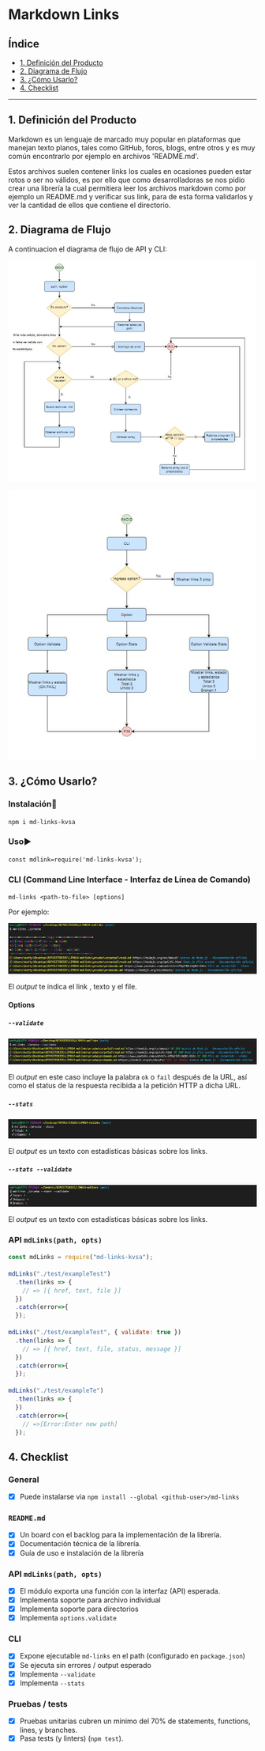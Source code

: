 # Markdown Links

## Índice

* [1. Definición del Producto](#1-preámbulo)
* [2. Diagrama de Flujo](#2-resumen-del-proyecto)
* [3. ¿Cómo Usarlo?](#3-objetivos-de-aprendizaje)
* [4. Checklist](#4-check-list)

***

## 1. Definición del Producto

Markdown es un lenguaje de marcado muy popular en plataformas que manejan texto planos, tales como GitHub, foros, blogs, entre otros y es muy común encontrarlo por ejemplo en archivos 'README.md'.

Estos archivos suelen contener links los cuales en ocasiones pueden estar rotos o ser no válidos, es por ello que como desarrolladoras se nos pidio crear una librería la cual permitiera leer los archivos markdown como por ejemplo un README.md y verificar sus link, para de esta forma validarlos y ver la cantidad de ellos que contiene el directorio.

## 2. Diagrama de Flujo

A continuacion el diagrama de flujo de API y CLI:

[![TEST](https://raw.githubusercontent.com/Katherine-fe/LIM014-mdlinks/main/diagramaAPI.JPG "api")](https://raw.githubusercontent.com/Katherine-fe/LIM014-mdlinks/main/diagramaAPI.JPG "api")

[![TEST](https://raw.githubusercontent.com/Katherine-fe/LIM014-mdlinks/main/diagramaCLI.JPG "cli")](https://raw.githubusercontent.com/Katherine-fe/LIM014-mdlinks/main/diagramaCLI.JPG "cli")

## 3. ¿Cómo Usarlo?

### Instalación:hammer:
`npm i md-links-kvsa`

### Uso:arrow_forward:
`const mdlink=require('md-links-kvsa');`

### CLI (Command Line Interface - Interfaz de Línea de Comando)
`md-links <path-to-file> [options]`

Por ejemplo:

![cli](https://raw.githubusercontent.com/Katherine-fe/LIM014-mdlinks/main/mdlinks.JPG)

El _output_ te indica el link , texto y el file. 

#### Options

##### `--validate`

![validate](https://raw.githubusercontent.com/Katherine-fe/LIM014-mdlinks/main/validate.JPG)

El _output_ en este caso incluye la palabra `ok` o `fail` después de
la URL, así como el status de la respuesta recibida a la petición HTTP a dicha
URL.

##### `--stats`

![stats](https://raw.githubusercontent.com/Katherine-fe/LIM014-mdlinks/main/stats.JPG)

El _output_ es un texto con estadísticas básicas sobre los links.
##### `--stats --validate`
![statsValidate](https://raw.githubusercontent.com/Katherine-fe/LIM014-mdlinks/main/statsvalidate.JPG)

El _output_ es un texto con estadísticas básicas sobre los links.
### API `mdLinks(path, opts)`
```js
const mdLinks = require("md-links-kvsa");

mdLinks("./test/exampleTest")
  .then(links => {
    // => [{ href, text, file }]
  })
  .catch(error=>{
  });

mdLinks("./test/exampleTest", { validate: true })
  .then(links => {
    // => [{ href, text, file, status, message }]
  })
  .catch(error=>{
  });

mdLinks("./test/exampleTe")
  .then(links => {
  })
  .catch(error=>{
    // =>[Error:Enter new path]
  });
```
## 4. Checklist

### General

* [x] Puede instalarse via `npm install --global <github-user>/md-links`

### `README.md`

* [x] Un board con el backlog para la implementación de la librería.
* [x] Documentación técnica de la librería.
* [x] Guía de uso e instalación de la librería

### API `mdLinks(path, opts)`

* [x] El módulo exporta una función con la interfaz (API) esperada.
* [x] Implementa soporte para archivo individual
* [x] Implementa soporte para directorios
* [x] Implementa `options.validate`

### CLI

* [x] Expone ejecutable `md-links` en el path (configurado en `package.json`)
* [x] Se ejecuta sin errores / output esperado
* [x] Implementa `--validate`
* [x] Implementa `--stats`

### Pruebas / tests

* [x] Pruebas unitarias cubren un mínimo del 70% de statements, functions,
  lines, y branches.
* [x] Pasa tests (y linters) (`npm test`).